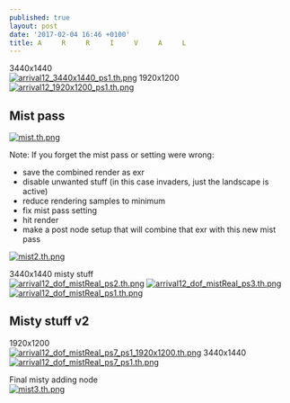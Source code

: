 ```yaml
---
published: true
layout: post
date: '2017-02-04 16:46 +0100'
title: A     R     R     I     V     A     L
---
```

3440x1440  
[![arrival12_3440x1440_ps1.th.png](https://cdn.scrot.moe/images/2017/02/04/arrival12_3440x1440_ps1.th.png)](https://cdn.scrot.moe/images/2017/02/04/arrival12_3440x1440_ps1.png)
1920x1200  
[![arrival12_1920x1200_ps1.th.png](https://cdn.scrot.moe/images/2017/02/04/arrival12_1920x1200_ps1.th.png)](https://cdn.scrot.moe/images/2017/02/04/arrival12_1920x1200_ps1.png)

## Mist pass  
[![mist.th.png](https://cdn.scrot.moe/images/2017/02/04/mist.th.png)](https://scrot.moe/image/1yitU)

Note: If you forget the mist pass or setting were wrong:  

  - save the combined render as exr
  - disable unwanted stuff (in this case invaders, just the landscape is active)
  - reduce rendering samples to minimum
  - fix mist pass setting
  - hit render
  - make a post node setup that will combine that exr with this new mist pass

[![mist2.th.png](https://cdn.scrot.moe/images/2017/02/04/mist2.th.png)](https://cdn.scrot.moe/images/2017/02/04/mist2.png)

3440x1440 misty stuff  
[![arrival12_dof_mistReal_ps2.th.png](https://cdn.scrot.moe/images/2017/02/04/arrival12_dof_mistReal_ps2.th.png)](https://cdn.scrot.moe/images/2017/02/04/arrival12_dof_mistReal_ps2.png) [![arrival12_dof_mistReal_ps3.th.png](https://cdn.scrot.moe/images/2017/02/04/arrival12_dof_mistReal_ps3.th.png)](https://cdn.scrot.moe/images/2017/02/04/arrival12_dof_mistReal_ps3.png) [![arrival12_dof_mistReal_ps1.th.png](https://cdn.scrot.moe/images/2017/02/04/arrival12_dof_mistReal_ps1.th.png)](https://cdn.scrot.moe/images/2017/02/04/arrival12_dof_mistReal_ps1.png)

## Misty stuff v2
1920x1200  
[![arrival12_dof_mistReal_ps7_ps1_1920x1200.th.png](https://cdn.scrot.moe/images/2017/02/04/arrival12_dof_mistReal_ps7_ps1_1920x1200.th.png)](https://cdn.scrot.moe/images/2017/02/04/arrival12_dof_mistReal_ps7_ps1_1920x1200.png) 
3440x1440  
[![arrival12_dof_mistReal_ps7_ps1.th.png](https://cdn.scrot.moe/images/2017/02/04/arrival12_dof_mistReal_ps7_ps1.th.png)](https://cdn.scrot.moe/images/2017/02/04/arrival12_dof_mistReal_ps7_ps1.png)

Final misty adding node  
[![mist3.th.png](https://cdn.scrot.moe/images/2017/02/04/mist3.th.png)](https://cdn.scrot.moe/images/2017/02/04/mist3.png)
